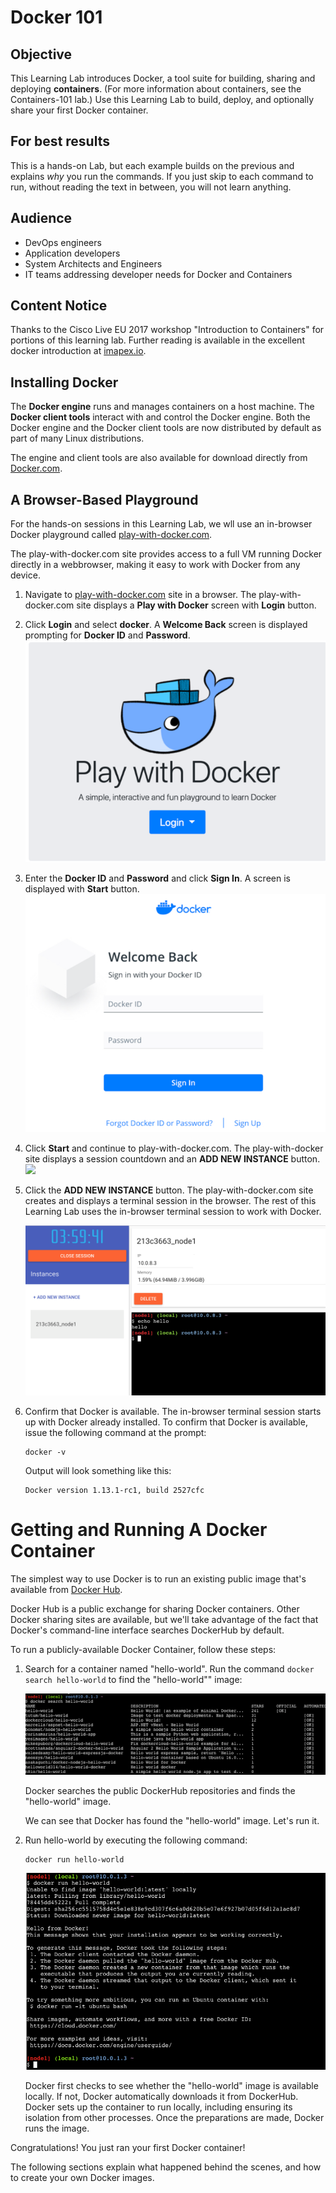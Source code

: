 # Docker 101

## Objective

This Learning Lab introduces Docker, a tool suite for building, sharing and deploying __containers__. (For more information about containers, see the Containers-101 lab.) Use this Learning Lab to build, deploy, and optionally share your first Docker container.

## For best results
This is a hands-on Lab, but each example builds on the previous and explains *why* you run the commands. If you just skip to each command to run, without reading the text in between, you will not learn anything.

## Audience

* DevOps engineers
* Application developers
* System Architects and Engineers
* IT teams addressing developer needs for Docker and Containers

## Content Notice

Thanks to the Cisco Live EU 2017 workshop "Introduction to Containers" for portions of this learning lab. Further reading is available in the excellent docker introduction at [imapex.io](https://github.com/imapex-training/mod_adv_docker/blob/master/README.md).

## Installing Docker

The __Docker engine__ runs and manages containers on a host machine. The __Docker client tools__ interact with and control the Docker engine. Both the Docker engine and the Docker client tools are now distributed by default as part of many Linux distributions.

The engine and client tools are also available for download directly from [Docker.com](http://www.docker.com).

## A Browser-Based Playground

For the hands-on sessions in this Learning Lab, we wll use an in-browser Docker playground called [play-with-docker.com](http://labs.play-with-docker.com/).

The play-with-docker.com site provides access to a full VM running Docker directly in a webbrowser, making it easy to work with Docker from any device.

1. Navigate to [play-with-docker.com](http://labs.play-with-docker.com/) site in a browser. The play-with-docker.com site displays a **Play with Docker** screen with **Login** button.    
2. Click **Login** and select **docker**. A **Welcome Back** screen is displayed prompting for **Docker ID** and **Password**.
   ![](assets/images/docker-login1.png) 
3. Enter the **Docker ID** and **Password** and  click **Sign In**. A screen is displayed with **Start** button.
    ![](assets/images/login2.png)
4. Click **Start** and continue to play-with-docker.com. The play-with-docker site displays a session countdown and an __ADD NEW INSTANCE__ button.
    ![](/assets/images/docker-start.png)
5. Click the __ADD NEW INSTANCE__ button. The play-with-docker.com site creates and displays a terminal session in the browser. The rest of this Learning Lab uses the in-browser terminal session to work with Docker.

   ![Play With Docker Site](assets/images/playwithdocker1.png)

6. Confirm that Docker is available. The in-browser terminal session starts up with Docker already installed. To confirm that Docker is available, issue the following command at the prompt:  
   ```
   docker -v
   ```    
   Output will look something like this:  
   ```
   Docker version 1.13.1-rc1, build 2527cfc
   ```

# Getting and Running A Docker Container

The simplest way to use Docker is to run an existing public image that's available from [Docker Hub](https://hub.docker.com/).

Docker Hub is a public exchange for sharing Docker containers. Other Docker sharing sites are available, but we'll take advantage of the fact that Docker's command-line interface searches DockerHub by default.

To run a publicly-available Docker Container, follow these steps:

1. Search for a container named "hello-world". Run the command `docker search hello-world` to find the "hello-world"" image:

   ![docker search hello-world](assets/images/dockersearch.png)

   Docker searches the public DockerHub repositories and finds the "hello-world" image.

   We can see that Docker has found the "hello-world" image. Let's run it.

2. Run hello-world by executing the following command:  
   ```
   docker run hello-world
   ```  
    ![docker run hello-world](assets/images/dockerrun1.png)  

   Docker first checks to see whether the "hello-world" image is available locally. If not, Docker automatically downloads it from DockerHub. Docker sets up the container to run locally, including ensuring its isolation from other processes. Once the preparations are made, Docker runs the image.

Congratulations! You just ran your first Docker container!

The following sections explain what happened behind the scenes, and how to create your own Docker images.
